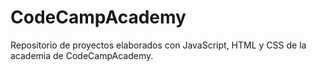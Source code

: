 # CodeCampAcademy

Repositorio de proyectos elaborados con JavaScript, HTML y CSS de la academia de CodeCampAcademy.
